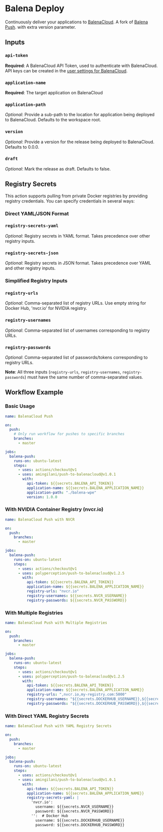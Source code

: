 # Balena Deploy

Continuously deliver your applications to [BalenaCloud](https://www.balena.io/). A fork of [Balena Push](https://github.com/theaccordance/balena-push). with extra version parameter.

## Inputs

### `api-token`

**Required**: A BalenaCloud API Token, used to authenticate with BalenaCloud. API keys can be created in the [user settings for BalenaCloud](https://dashboard.balena-cloud.com/preferences/access-tokens).

### `application-name`

**Required**: The target application on BalenaCloud

### `application-path`

_Optional_: Provide a sub-path to the location for application being deployed to BalenaCloud. Defaults to the workspace root.

### `version`

_Optional_: Provide a version for the release being deployed to BalenaCloud. Defaults to 0.0.0.

### `draft`

_Optional_: Mark the release as draft. Defaults to false.

## Registry Secrets

This action supports pulling from private Docker registries by providing registry credentials. You can specify credentials in several ways:

### Direct YAML/JSON Format

### `registry-secrets-yaml`

_Optional_: Registry secrets in YAML format. Takes precedence over other registry inputs.

### `registry-secrets-json`

_Optional_: Registry secrets in JSON format. Takes precedence over YAML and other registry inputs.

### Simplified Registry Inputs

### `registry-urls`

_Optional_: Comma-separated list of registry URLs. Use empty string for Docker Hub, 'nvcr.io' for NVIDIA registry.

### `registry-usernames`

_Optional_: Comma-separated list of usernames corresponding to registry URLs.

### `registry-passwords`

_Optional_: Comma-separated list of passwords/tokens corresponding to registry URLs.

**Note**: All three inputs (`registry-urls`, `registry-usernames`, `registry-passwords`) must have the same number of comma-separated values.

## Workflow Example

### Basic Usage

```yaml
name: BalenaCloud Push

on:
  push:
    # Only run workflow for pushes to specific branches
    branches:
      - master

jobs:
  balena-push:
    runs-on: ubuntu-latest
    steps:
      - uses: actions/checkout@v1
      - uses: amingilani/push-to-balenacloud@v1.0.1
        with:
          api-token: ${{secrets.BALENA_API_TOKEN}}
          application-name: ${{secrets.BALENA_APPLICATION_NAME}}
          application-path: "./balena-wpe"
          version: 1.0.0
```

### With NVIDIA Container Registry (nvcr.io)

```yaml
name: BalenaCloud Push with NVCR

on:
  push:
    branches:
      - master

jobs:
  balena-push:
    runs-on: ubuntu-latest
    steps:
      - uses: actions/checkout@v1
      - uses: polyperception/push-to-balenacloud@v1.2.5
        with:
          api-token: ${{secrets.BALENA_API_TOKEN}}
          application-name: ${{secrets.BALENA_APPLICATION_NAME}}
          registry-urls: "nvcr.io"
          registry-usernames: ${{secrets.NVCR_USERNAME}}
          registry-passwords: ${{secrets.NVCR_PASSWORD}}
```

### With Multiple Registries

```yaml
name: BalenaCloud Push with Multiple Registries

on:
  push:
    branches:
      - master

jobs:
  balena-push:
    runs-on: ubuntu-latest
    steps:
      - uses: actions/checkout@v1
      - uses: polyperception/push-to-balenacloud@v1.2.5
        with:
          api-token: ${{secrets.BALENA_API_TOKEN}}
          application-name: ${{secrets.BALENA_APPLICATION_NAME}}
          registry-urls: ",nvcr.io,my-registry.com:5000"
          registry-usernames: "${{secrets.DOCKERHUB_USERNAME}},${{secrets.NVCR_USERNAME}},${{secrets.CUSTOM_REGISTRY_USERNAME}}"
          registry-passwords: "${{secrets.DOCKERHUB_PASSWORD}},${{secrets.NVCR_PASSWORD}},${{secrets.CUSTOM_REGISTRY_PASSWORD}}"
```

### With Direct YAML Registry Secrets

```yaml
name: BalenaCloud Push with YAML Registry Secrets

on:
  push:
    branches:
      - master

jobs:
  balena-push:
    runs-on: ubuntu-latest
    steps:
      - uses: actions/checkout@v1
      - uses: amingilani/push-to-balenacloud@v1.0.1
        with:
          api-token: ${{secrets.BALENA_API_TOKEN}}
          application-name: ${{secrets.BALENA_APPLICATION_NAME}}
          registry-secrets-yaml: |
            'nvcr.io':
              username: ${{secrets.NVCR_USERNAME}}
              password: ${{secrets.NVCR_PASSWORD}}
            '':  # Docker Hub
              username: ${{secrets.DOCKERHUB_USERNAME}}
              password: ${{secrets.DOCKERHUB_PASSWORD}}
```

